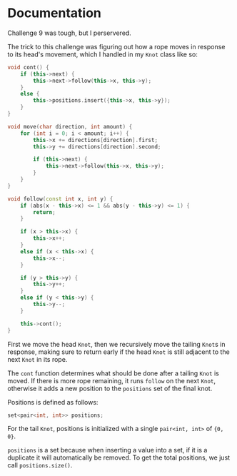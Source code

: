 # Documentation

Challenge 9 was tough, but I perservered.

The trick to this challenge was figuring out how a rope moves in response to its head's movement, which I handled in my `Knot` class like so:

```cpp
void cont() {
    if (this->next) {
        this->next->follow(this->x, this->y);
    }
    else {
        this->positions.insert({this->x, this->y});
    }
}

void move(char direction, int amount) {
    for (int i = 0; i < amount; i++) {
        this->x += directions[direction].first;
        this->y += directions[direction].second;

        if (this->next) {
            this->next->follow(this->x, this->y);
        }
    }
}

void follow(const int x, int y) {
    if (abs(x - this->x) <= 1 && abs(y - this->y) <= 1) {
        return;
    }

    if (x > this->x) {
        this->x++;
    }
    else if (x < this->x) {
        this->x--;
    }

    if (y > this->y) {
        this->y++;
    }
    else if (y < this->y) {
        this->y--;
    }

    this->cont();
}
```

First we move the head `Knot`, then we recursively move the tailing `Knot`s in response, making sure to return early if the head `Knot` is still adjacent to the next `Knot` in its rope.

The `cont` function determines what should be done after a tailing `Knot` is moved. If there is more rope remaining, it runs `follow` on the next `Knot`, otherwise it adds a new position to the `positions` set of the final knot.

Positions is defined as follows:
```cpp
set<pair<int, int>> positions;
```
For the tail `Knot`, positions is initialized with a single `pair<int, int>` of `{0, 0}`.

`positions` is a set because when inserting a value into a set, if it is a duplicate it will automatically be removed. To get the total positions, we just call `positions.size()`.
